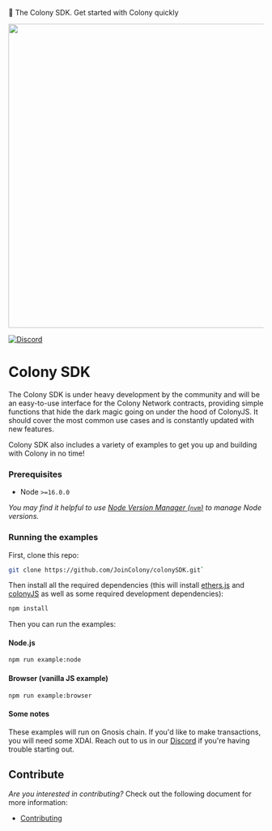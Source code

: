 🚀 The Colony SDK. Get started with Colony quickly

<div align="center">
  <img src="https://raw.githack.com/JoinColony/colonySDK/main/img/colonySDK_color.svg" width="600" />
</div>

[![Discord](https://img.shields.io/discord/562263648173555742)](https://discord.gg/feVZWwysqM)

# Colony SDK

The Colony SDK is under heavy development by the community and will be an easy-to-use interface for the Colony Network contracts, providing simple functions that hide the dark magic going on under the hood of ColonyJS. It should cover the most common use cases and is constantly updated with new features.

Colony SDK also includes a variety of examples to get you up and building with Colony in no time!

### Prerequisites

- Node `>=16.0.0`

_You may find it helpful to use [Node Version Manager (`nvm`)](https://github.com/nvm-sh/nvm) to manage Node versions._

### Running the examples

First, clone this repo: 
```bash
git clone https://github.com/JoinColony/colonySDK.git`
```

Then install all the required dependencies (this will install [ethers.js](https://docs.ethers.io/v5/) and [colonyJS](https://github.com/JoinColony/colonyJS) as well as some required development dependencies):

```bash
npm install
```

Then you can run the examples:

#### Node.js

```bash
npm run example:node
```

#### Browser (vanilla JS example)

```bash
npm run example:browser
```

#### Some notes

These examples will run on Gnosis chain. If you'd like to make transactions, you will need some XDAI. Reach out to us in our [Discord](https://discord.gg/feVZWwysqM) if you're having trouble starting out.

## Contribute

_Are you interested in contributing?_ Check out the following document for more information:

- [Contributing](CONTRIBUTING.md)
